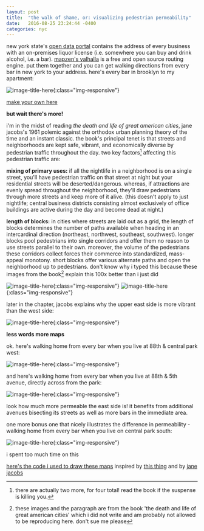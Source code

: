```yaml
---
layout: post
title:  "the walk of shame, or: visualizing pedestrian permeability"
date:   2016-08-25 23:24:44 -0400
categories: nyc
---
```


new york state's [open data portal][nysdata] contains the address of every business with an on-premises liquor license (i.e. somewhere you can buy and drink alcohol, i.e. a bar). [mapzen's valhalla][valhalla] is a free and open source routing engine. put them together and you can get walking directions from every bar in new york to your address. here's every bar in brooklyn to my apartment:

![image-title-here](/assets/bklyn.png){:class="img-responsive"}

[make your own here][wos]

**but wait there's more!**

i'm in the midst of reading *the death and life of great american cities*, jane jacobs's 1961 polemic against the orthodox urban planning theory of the time and an instant classic. the book's principal tenet is that streets and neighborhoods are kept safe, vibrant, and economically diverse by pedestrian traffic throughout the day. two key factors[^1] affecting this pedestrian traffic are:

**mixing of primary uses:** if all the nightlife in a neighborhood is on a single street, you'll have pedestrian traffic on that street at night but your residential streets will be deserted/dangerous. whereas, if attractions are evenly spread throughout the neighborhood, they'll draw pedestrians through more streets and keep more of it alive. (this doesn't apply to just nightlife; central business districts consisting almost exclusively of office buildings are active during the day and become dead at night.)

**length of blocks:** in cities where streets are laid out as a grid, the length of blocks determines the number of paths available when heading in an intercardinal direction (northeast, northwest, southeast, southwest). longer blocks pool pedestrians into single corridors and offer them no reason to use streets parallel to their own. moreover, the volume of the pedestrians these corridors collect forces their commerce into standardized, mass-appeal monotony. short blocks offer various alternate paths and open the neighborhood up to pedestrians. don't know why i typed this because these images from the book[^2] explain this 100x better than i just did

![image-title-here](/assets/longblock.png){:class="img-responsive"}
![image-title-here](/assets/shortblock.png){:class="img-responsive"}

later in the chapter, jacobs explains why the upper east side is more vibrant than the west side:

![image-title-here](/assets/jacobs.png){:class="img-responsive"}

**less words more maps**

ok. here's walking home from every bar when you live at 88th & central park west:

![image-title-here](/assets/west.png){:class="img-responsive"}

and here's walking home from every bar when you live at 88th & 5th avenue, directly across from the park:

![image-title-here](/assets/east.png){:class="img-responsive"}

look how much more permeable the east side is! it benefits from additional avenues bisecting its streets as well as more bars in the immediate area.

one more bonus one that nicely illustrates the difference in permeability - walking home from every bar when you live on central park south:

![image-title-here](/assets/south.png){:class="img-responsive"}

i spent too much time on this

[here's the code i used to draw these maps][github] 
inspired by [this thing][er] and by [jane jacobs][jane]

[^1]: there are actually two more, for four total! read the book if the suspense is killing you.
[^2]: these images and the paragraph are from the book 'the death and life of great american cities' which i did not write and am probably not allowed to be reproducing here. don't sue me please

[nysdata]: https://data.ny.gov/
[valhalla]: https://mapzen.com/products/turn-by-turn/
[wos]: https://walk-of-shame.herokuapp.com/
[er]: http://stevecoast.com/2016/01/04/new-kickstarter-every-road/
[jane]: https://en.wikipedia.org/wiki/Jane_Jacobs
[github]: https://github.com/strangerloops/walk-of-shame